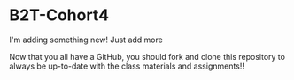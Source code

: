 # B2T-Cohort4
I'm adding something new!
Just add more

Now that you all have a GitHub, you should fork and clone this repository to always be up-to-date with the class materials and assignments!!
